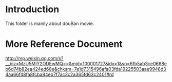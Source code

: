 # Introduction
This folder is mainly about douBan movie.

# More Reference Document
http://mp.weixin.qq.com/s?__biz=MzU5MjY2ODEwMQ==&mid=100001727&idx=1&sn=6fb5ab3ce0668eb6d74b82ea424ed68e&chksm=7e1d7315496afa03fda19225503aae9948d34aa66f48fa8fcba84eb7f7ac3c2a365fd63c2401#rd
